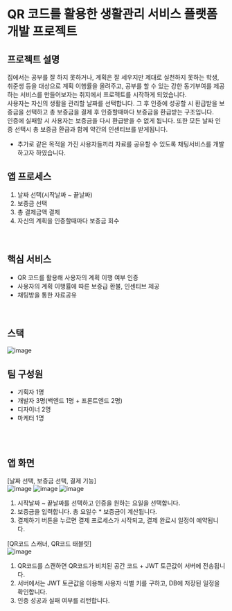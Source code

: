 # QR 코드를 활용한 생활관리 서비스 플랫폼 개발 프로젝트


## 프로젝트 설명
집에서는 공부를 잘 하지 못하거나, 계획은 잘 세우지만 제대로 실천하지 못하는 학생, 취준생 등을 대상으로 계획 이행률을 올려주고, 공부를 할 수 있는 강한 동기부여를 제공하는 서비스를
만들어보자는 취지에서 프로젝트를 시작하게 되었습니다. <br>
사용자는 자신의 생활을 관리할 날짜를 선택합니다. 그 후 인증에 성공할 시 환급받을 보증금을 선택하고 총 보증금을 결제 후 인증할때마다 보증금을 환급받는 구조입니다. <br>
인증에 실패할 시 사용자는 보증금을 다시 환급받을 수 없게 됩니다. 또한 모든 날짜 인증 선택시 총 보증금 환급과 함께 약간의 인센티브를 받게됩니다. <br>
+ 추가로 같은 목적을 가진 사용자들끼리 자료를 공유할 수 있도록 채팅서비스를 개발하고자 하였습니다.


## 앱 프로세스
 1. 날짜 선택(시작날짜 ~ 끝날짜)
 2. 보증금 선택
 3. 총 결제금액 결제
 4. 자신의 계획을 인증할때마다 보증금 회수
 <br><br><br>


## 핵심 서비스
 - QR 코드를 활용해 사용자의 계획 이행 여부 인증
 - 사용자의 계획 이행률에 따른 보증급 환불, 인센티브 제공
 - 채팅방을 통한 자료공유
 <br><br><br>

## 스택
 ![image](https://user-images.githubusercontent.com/48756287/129514929-1e3eee63-ec63-465c-9732-a527e962df11.png)

 ## 팀 구성원
 - 기획자 1명
 - 개발자 3명(백엔드 1명 + 프론트엔드 2명)
 - 디자이너 2명
 - 마케터 1명
 
 <br><br>
 ## 앱 화면<br>
[날짜 선택, 보증금 선택, 결제 기능]<br>
![image](https://user-images.githubusercontent.com/48756287/130078553-216ba4f1-ce9a-47a9-b445-95ddf41a22c9.png)              ![image](https://user-images.githubusercontent.com/48756287/130078642-951dec97-3feb-4a32-828f-bdba768f7a31.png)              ![image](https://user-images.githubusercontent.com/48756287/130078758-a25530ed-bd21-406b-b208-49e219a62ddc.png)
1. 시작날짜 ~ 끝날짜를 선택하고 인증을 원하는 요일을 선택합니다.<br>
2. 보증금을 입력합니다. 총 요일수 * 보증금이 계산됩니다.<br>
3. 결제하기 버튼을 누르면 결제 프로세스가 시작되고, 결제 완료시 일정이 예약됩니다.

[QR코드 스캐너, QR코드 태블릿]<br>
![image](https://user-images.githubusercontent.com/48756287/130078115-cf7b1c32-06a9-4c62-8bae-fae2c2be2445.png)

1. QR코드를 스캔하면 QR코드가 비치된 공간 코드 + JWT 토큰값이 서버에 전송됩니다.<br>
2. 서버에서는 JWT 토큰값을 이용해 사용자 식별 키를 구하고, DB에 저장된 일정을 확인합니다.<br>
3. 인증 성공과 실패 여부를 리턴합니다.

